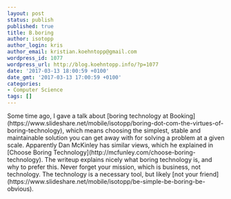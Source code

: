 ```yaml
---
layout: post
status: publish
published: true
title: B.boring
author: isotopp
author_login: kris
author_email: kristian.koehntopp@gmail.com
wordpress_id: 1077
wordpress_url: http://blog.koehntopp.info/?p=1077
date: '2017-03-13 18:00:59 +0100'
date_gmt: '2017-03-13 17:00:59 +0100'
categories:
- Computer Science
tags: []
---
```

<p>Some time ago, I gave a talk about [boring technology at&nbsp;Booking](https://www.slideshare.net/mobile/isotopp/boring-dot-com-the-virtues-of-boring-technology), which means choosing the simplest, stable and maintainable solution you can get away with for solving a problem at a given scale. Apparently Dan McKinley has similar views, which he explained in [Choose Boring Technology](http://mcfunley.com/choose-boring-technology). The writeup explains nicely what boring technology is, and why to prefer this. Never forget your mission, which is business, not technology. The technology is a necessary tool, but likely [not your friend](https://www.slideshare.net/mobile/isotopp/be-simple-be-boring-be-obvious).</p>
